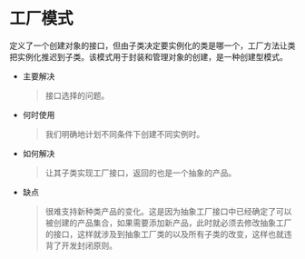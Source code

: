 # 工厂模式
定义了一个创建对象的接口，但由子类决定要实例化的类是哪一个，工厂方法让类把实例化推迟到子类。该模式用于封装和管理对象的创建，是一种创建型模式。  

* 主要解决
  > 接口选择的问题。  

* 何时使用
  > 我们明确地计划不同条件下创建不同实例时。  

* 如何解决
  > 让其子类实现工厂接口，返回的也是一个抽象的产品。  

* 缺点
  > 很难支持新种类产品的变化。这是因为抽象工厂接口中已经确定了可以被创建的产品集合，如果需要添加新产品，此时就必须去修改抽象工厂的接口，这样就涉及到抽象工厂类的以及所有子类的改变，这样也就违背了开发封闭原则。